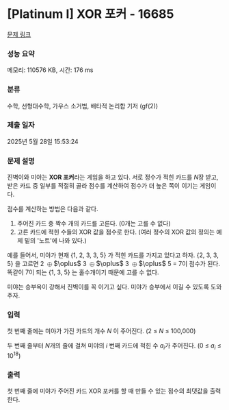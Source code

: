 # [Platinum I] XOR 포커 - 16685 

[문제 링크](https://www.acmicpc.net/problem/16685) 

### 성능 요약

메모리: 110576 KB, 시간: 176 ms

### 분류

수학, 선형대수학, 가우스 소거법, 배타적 논리합 기저 (gf(2))

### 제출 일자

2025년 5월 28일 15:53:24

### 문제 설명

<p>진벽이와 미야는 <strong>XOR 포커</strong>라는 게임을 하고 있다. 서로 정수가 적힌 카드를 <em>N</em>장 받고, 받은 카드 중 일부를 적절히 골라 점수를 계산하여 점수가 더 높은 쪽이 이기는 게임이다.</p>

<p>점수를 계산하는 방법은 다음과 같다.</p>

<ol>
	<li>주어진 카드 중 짝수 개의 카드를 고른다. (0개는 고를 수 없다)</li>
	<li>고른 카드에 적힌 수들의 XOR 값을 점수로 한다. (여러 정수의 XOR 값의 정의는 예제 밑의 '노트'에 나와 있다.)</li>
</ol>

<p>예를 들어서, 미야가 현재 {1, 2, 3, 3, 5} 가 적힌 카드를 가지고 있다고 하자. {2, 3, 3, 5} 을 고르면 2 <mjx-container class="MathJax" jax="CHTML" style="font-size: 109%; position: relative;"><mjx-math class="MJX-TEX" aria-hidden="true"><mjx-mo class="mjx-n"><mjx-c class="mjx-c2295"></mjx-c></mjx-mo></mjx-math><mjx-assistive-mml unselectable="on" display="inline"><math xmlns="http://www.w3.org/1998/Math/MathML"><mo>⊕</mo></math></mjx-assistive-mml><span aria-hidden="true" class="no-mathjax mjx-copytext">$\oplus$</span></mjx-container> 3 <mjx-container class="MathJax" jax="CHTML" style="font-size: 109%; position: relative;"><mjx-math class="MJX-TEX" aria-hidden="true"><mjx-mo class="mjx-n"><mjx-c class="mjx-c2295"></mjx-c></mjx-mo></mjx-math><mjx-assistive-mml unselectable="on" display="inline"><math xmlns="http://www.w3.org/1998/Math/MathML"><mo>⊕</mo></math></mjx-assistive-mml><span aria-hidden="true" class="no-mathjax mjx-copytext">$\oplus$</span></mjx-container> 3 <mjx-container class="MathJax" jax="CHTML" style="font-size: 109%; position: relative;"><mjx-math class="MJX-TEX" aria-hidden="true"><mjx-mo class="mjx-n"><mjx-c class="mjx-c2295"></mjx-c></mjx-mo></mjx-math><mjx-assistive-mml unselectable="on" display="inline"><math xmlns="http://www.w3.org/1998/Math/MathML"><mo>⊕</mo></math></mjx-assistive-mml><span aria-hidden="true" class="no-mathjax mjx-copytext">$\oplus$</span></mjx-container> 5 = 7이 점수가 된다. 똑같이 7이 되는 {1, 3, 5} 는 홀수개이기 때문에 고를 수 없다.</p>

<p>미야는 승부욕이 강해서 진벽이를 꼭 이기고 싶다. 미야가 승부에서 이길 수 있도록 도와주자.</p>

### 입력 

 <p>첫 번째 줄에는 미야가 가진 카드의 개수 <em>N</em> 이 주어진다. (2 ≤ <em>N</em> ≤ 100,000)</p>

<p>두 번째 줄부터 <em>N</em>개의 줄에 걸쳐 미야의 <em>i </em>번째 카드에 적힌 수 <em>a<sub>i</sub></em>가 주어진다. (0 ≤ <em>a<sub>i</sub></em> ≤ 10<sup>18</sup>)</p>

### 출력 

 <p>첫 번째 줄에 미야가 주어진 카드 XOR 포커를 할 때 만들 수 있는 점수의 최댓값을 출력한다.</p>

